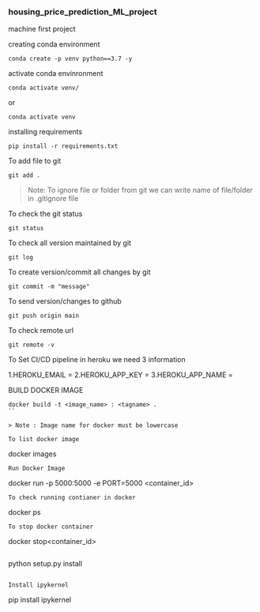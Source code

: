 
### housing_price_prediction_ML_project
machine first project


creating conda environment
```
conda create -p venv python==3.7 -y

```

activate conda envinronment

```
conda activate venv/
```

or 

```
conda activate venv
```

installing requirements
```
pip install -r requirements.txt
```

To add file to git
```
git add .
```

> Note: To ignore file or folder from git  we can write name of file/folder in .gitignore file

To check the git status

```
git status
```
To check all version maintained by git
```
git log
```
To create version/commit all changes by git 
```
git commit -m "message"
```
To send version/changes to github
```
git push origin main
```
To check remote url
```
git remote -v
```
To Set CI/CD pipeline in heroku we need 3 information

1.HEROKU_EMAIL = 
2.HEROKU_APP_KEY = 
3.HEROKU_APP_NAME = 

BUILD DOCKER IMAGE

```
docker build -t <image_name> : <tagname> .
``

> Note : Image name for docker must be lowercase

To list docker image
```
docker images  
```
Run Docker Image
```
docker run -p 5000:5000 -e PORT=5000 <container_id>
```
To check running contianer in docker 
```
docker ps
```
To stop docker container
```
docker stop<container_id>
```

```
python setup.py install 
```

Install ipykernel

```
pip install ipykernel
```
